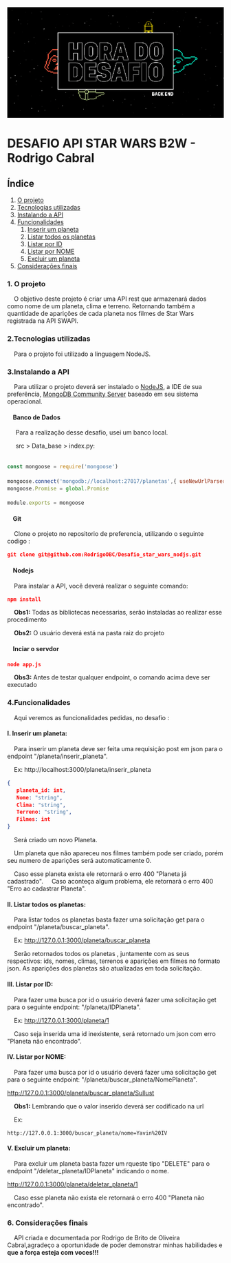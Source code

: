 <div align="center">
  <img src="static/imagens/foto_capa.png"/> 
</div>

# DESAFIO API STAR WARS B2W - Rodrigo Cabral

## Índice

 <ol>
  <li><a href="#Sobre">O projeto</a></li>
  <li><a href="#Tecnologias">Tecnologias utilizadas</a></li>
  <li><a href="#Config">Instalando a API</a></li>
  <li><a href="#Funcionalidades">Funcionalidades</a>
    <ol>
      <li><a href="#Insere">Inserir um planeta</a></li>
      <li><a href="#Lista">Listar todos os planetas</a></li>
      <li><a href="#buscaid">Listar por ID</a></li>
      <li><a href="#buscanome">Listar por NOME</a></li>
      <li><a href="#deleta">Excluir um planeta</a></li>
    </ol>
  </li>
  <li><a href="#final">Considerações finais</a>
 
</ol> 

<dl>
  
### <a name="Sobre">1. O projeto</a> 

&nbsp;&nbsp;&nbsp;&nbsp;O objetivo deste projeto é criar uma API rest que armazenará dados como nome de um planeta, clima e terreno. Retornando também a quantidade de aparições de cada planeta nos filmes de Star Wars registrada na API SWAPI.

### <a name="Tecnologias">2.Tecnologias utilizadas</a> 
&nbsp;&nbsp;&nbsp;&nbsp;Para o projeto foi utilizado a linguagem NodeJS.

### <a name="Config">3.Instalando a API</a>  

&nbsp;&nbsp;&nbsp;&nbsp;Para utilizar o projeto deverá ser instalado o <a href="https://nodejs.org/en/download/">NodeJS</a>, a IDE de sua preferência,
<a href="https://www.mongodb.com/download-center?jmp=nav#community">MongoDB Community Server</a> baseado em seu sistema operacional.
&nbsp;&nbsp;&nbsp;&nbsp;

#### &nbsp;&nbsp;&nbsp;&nbsp;Banco de Dados
&nbsp;&nbsp;&nbsp;&nbsp; Para a realização desse desafio, usei um banco local.

&nbsp;&nbsp;&nbsp;&nbsp; src > Data_base > index.py:

```js

const mongoose = require('mongoose')

mongoose.connect('mongodb://localhost:27017/planetas',{ useNewUrlParser:true})
mongoose.Promise = global.Promise

module.exports = mongoose

```



#### &nbsp;&nbsp;&nbsp;&nbsp;Git
&nbsp;&nbsp;&nbsp;&nbsp;Clone o projeto no repositorio de preferencia, utilizando o seguinte codigo : 
```JSON
git clone git@github.com:RodrigoOBC/Desafio_star_wars_nodjs.git

```
#### &nbsp;&nbsp;&nbsp;&nbsp;Nodejs
&nbsp;&nbsp;&nbsp;&nbsp;Para instalar a API, você deverá realizar o seguinte comando:

```JSON
npm install

```

&nbsp;&nbsp;&nbsp;&nbsp;<b>Obs1:</b> Todas as bibliotecas necessarias, serão instaladas ao realizar esse procedimento  </br>

&nbsp;&nbsp;&nbsp;&nbsp;<b>Obs2:</b> O usuário deverá está na pasta raiz do projeto  </br>

#### &nbsp;&nbsp;&nbsp;&nbsp;Inciar o servdor

```JSON
node app.js

```

&nbsp;&nbsp;&nbsp;&nbsp;<b>Obs3:</b> Antes de testar qualquer endpoint, o comando acima deve ser executado  </br>

### <a name="Funcionalidades">4.Funcionalidades</a>

&nbsp;&nbsp;&nbsp;&nbsp;Aqui veremos as funcionalidades pedidas, no desafio :

#### <a name="Insere">I. Inserir um planeta:</a>  

&nbsp;&nbsp;&nbsp;&nbsp;Para inserir um planeta deve ser feita uma requisição post em json para o endpoint "/planeta/inserir_planeta".

&nbsp;&nbsp;&nbsp;&nbsp;Ex:
http://localhost:3000/planeta/inserir_planeta
```JSON
{
   planeta_id: int,
   Nome: "string",
   Clima: "string",
   Terreno: "string",
   Filmes: int
}
```
&nbsp;&nbsp;&nbsp;&nbsp;Será criado um novo Planeta.

&nbsp;&nbsp;&nbsp;&nbsp;Um planeta que não apareceu nos filmes também pode ser criado, porém seu numero de aparições será automaticamente 0.

&nbsp;&nbsp;&nbsp;&nbsp;Caso esse planeta exista ele retornará o erro 400 "Planeta já cadastrado".
&nbsp;&nbsp;&nbsp;&nbsp;Caso aconteça algum problema, ele retornará o erro 400 "Erro ao cadastrar Planeta".

#### <a name="Lista">II. Listar todos os planetas:</a>

&nbsp;&nbsp;&nbsp;&nbsp;Para listar todos os planetas basta fazer uma solicitação get para o endpoint "/planeta/buscar_planeta".

&nbsp;&nbsp;&nbsp;&nbsp;Ex:
http://127.0.0.1:3000/planeta/buscar_planeta

&nbsp;&nbsp;&nbsp;&nbsp;Serão retornados todos os planetas , juntamente com as seus respectivos: ids, nomes, climas, terrenos e aparições em filmes no formato json. As aparições dos planetas são atualizadas em toda solicitação.

#### <a name="buscaid">III. Listar por ID:</a>

&nbsp;&nbsp;&nbsp;&nbsp;Para fazer uma busca por id o usuário deverá fazer uma solicitação get para o seguinte endpoint: "/planeta/IDPlaneta". 

&nbsp;&nbsp;&nbsp;&nbsp;Ex:
http://127.0.0.1:3000/planeta/1

&nbsp;&nbsp;&nbsp;&nbsp;Caso seja inserida uma id inexistente, será retornado um json com erro "Planeta não encontrado". 

#### <a name="buscanome">IV. Listar por NOME:</a>

&nbsp;&nbsp;&nbsp;&nbsp;Para fazer uma busca por id o usuário deverá fazer uma solicitação get para o seguinte endpoint: "/planeta/buscar_planeta/NomePlaneta".

http://127.0.0.1:3000/planeta/buscar_planeta/Sullust

&nbsp;&nbsp;&nbsp;&nbsp;<b>Obs1:</b> Lembrando que o valor inserido deverá ser codificado na url  </br>

&nbsp;&nbsp;&nbsp;&nbsp;Ex:
```
http://127.0.0.1:3000/buscar_planeta/nome=Yavin%20IV
```

#### <a name="deleta">V. Excluir um planeta:</a>

&nbsp;&nbsp;&nbsp;&nbsp;Para excluir um planeta basta fazer um rqueste tipo "DELETE" para o endpoint "/deletar_planeta/IDPlaneta" indicando o nome.

http://127.0.0.1:3000/planeta/deletar_planeta/1


&nbsp;&nbsp;&nbsp;&nbsp;Caso esse planeta não exista ele retornará o erro 400 "Planeta não encontrado".

### <a name="final">6. Considerações finais</a>

&nbsp;&nbsp;&nbsp;&nbsp;API criada e documentada por Rodrigo de Brito de Oliveira Cabral,agradeço a oportunidade de poder demonstrar minhas habilidades  e <b>que a força esteja com voces!!!</b>
